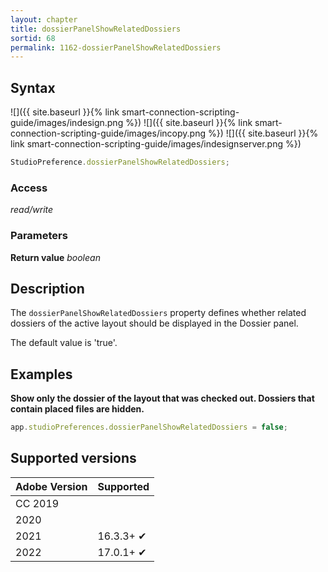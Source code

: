 ```yaml
---
layout: chapter
title: dossierPanelShowRelatedDossiers
sortid: 68
permalink: 1162-dossierPanelShowRelatedDossiers
---
```

## Syntax

![]({{ site.baseurl }}{% link smart-connection-scripting-guide/images/indesign.png %}) ![]({{ site.baseurl }}{% link smart-connection-scripting-guide/images/incopy.png %}) ![]({{ site.baseurl }}{% link smart-connection-scripting-guide/images/indesignserver.png %})
```javascript
StudioPreference.dossierPanelShowRelatedDossiers;
```

### Access

*read/write*

### Parameters

**Return value** *boolean*

## Description

The `dossierPanelShowRelatedDossiers` property defines whether related dossiers of the active layout should be displayed in the Dossier panel.

The default value is 'true'.

## Examples

**Show only the dossier of the layout that was checked out. Dossiers that contain placed files are hidden.**

```javascript
app.studioPreferences.dossierPanelShowRelatedDossiers = false;
```

## Supported versions

| Adobe Version | Supported |
|---------------|-----------|
| CC 2019       |           |
| 2020          |           |
| 2021          | 16.3.3+ ✔         |
| 2022          | 17.0.1+ ✔         |
